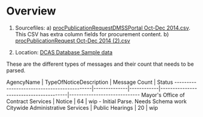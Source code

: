 # Overview

1. Sourcefiles: 
     a) [procPublicationRequestDMSSPortal Oct-Dec 2014.csv](http://goo.gl/mh67qm). This CSV has extra
        column fields for procurement content.
     b) [procPublicationRequest Oct-Dec 2014 (2).csv](http://goo.gl/P7QP4H)

2. Location: [DCAS Database Sample data](http://goo.gl/OI8RW8)

These are the different types of messages and their count that needs to be parsed.

AgencyName                                  | TypeOfNoticeDescription   | Message Count                          | Status
--------------------------------------------|--------------|------------|----------------------------------------|-----------------------------
Mayor's Office of Contract Services         | Notice                    |         64     | wip - Initial Parse. Needs Schema work
Citywide Administrative Services            | Public Hearings           |         20     | wip
